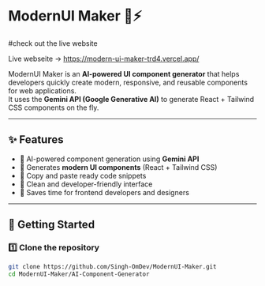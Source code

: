 # ModernUI Maker 🎨⚡
#check out the live website

   Live webseite -> https://modern-ui-maker-trd4.vercel.app/

ModernUI Maker is an **AI-powered UI component generator** that helps developers quickly create modern, responsive, and reusable components for web applications.  
It uses the **Gemini API (Google Generative AI)** to generate React + Tailwind CSS components on the fly.

---

## ✨ Features
- 🔹 AI-powered component generation using **Gemini API**  
- 🔹 Generates **modern UI components** (React + Tailwind CSS)  
- 🔹 Copy and paste ready code snippets  
- 🔹 Clean and developer-friendly interface  
- 🔹 Saves time for frontend developers and designers  

---

## 🚀 Getting Started

### 1️⃣ Clone the repository
```bash
git clone https://github.com/Singh-OmDev/ModernUI-Maker.git
cd ModernUI-Maker/AI-Component-Generator

